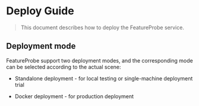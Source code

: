 # Deploy Guide

> This document describes how to deploy the FeatureProbe service.

## Deployment mode

FeatureProbe support two deployment modes, and the corresponding mode can be selected according to the actual scene:

- Standalone deployment - for local testing or single-machine deployment trial

- Docker deployment - for production deployment